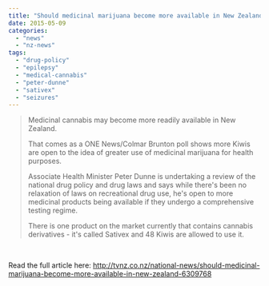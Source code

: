 ```yaml
---
title: "Should medicinal marijuana become more available in New Zealand?"
date: 2015-05-09
categories: 
  - "news"
  - "nz-news"
tags: 
  - "drug-policy"
  - "epilepsy"
  - "medical-cannabis"
  - "peter-dunne"
  - "sativex"
  - "seizures"
---
```


> Medicinal cannabis may become more readily available in New Zealand.
> 
> That comes as a ONE News/Colmar Brunton poll shows more Kiwis are open to the idea of greater use of medicinal marijuana for health purposes.
> 
> Associate Health Minister Peter Dunne is undertaking a review of the national drug policy and drug laws and says while there's been no relaxation of laws on recreational drug use, he's open to more medicinal products being available if they undergo a comprehensive testing regime.
> 
> There is one product on the market currently that contains cannabis derivatives - it's called Sativex and 48 Kiwis are allowed to use it.

 

Read the full article here: http://tvnz.co.nz/national-news/should-medicinal-marijuana-become-more-available-in-new-zealand-6309768
